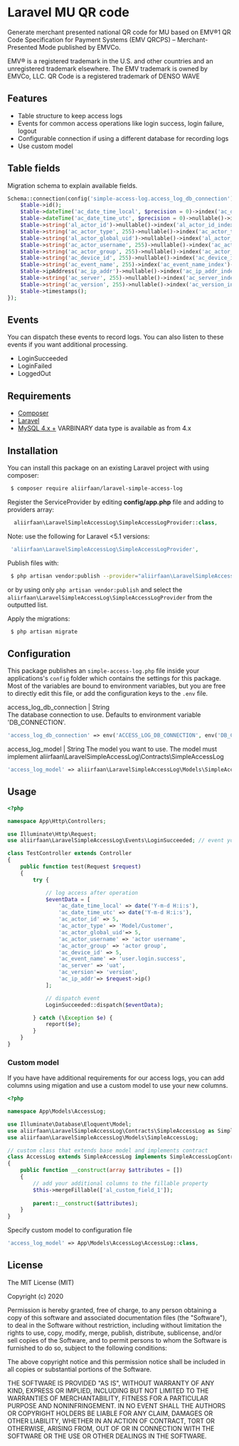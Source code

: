 # Laravel MU QR code

Generate merchant presented national QR code for MU based on EMV®1 QR Code Specification for Payment Systems (EMV QRCPS) – Merchant-Presented Mode published by EMVCo.

EMV® is a registered trademark in the U.S. and other countries and an unregistered trademark elsewhere. The EMV trademark is owned by EMVCo, LLC.
QR Code is a registered trademark of DENSO WAVE

## Features
* Table structure to keep access logs
* Events for common access operations like login success, login failure, logout
* Configurable connection if using a different database for recording logs
* Use custom model

## Table fields
Migration schema to explain available fields.

```php
Schema::connection(config('simple-access-log.access_log_db_connection'))->create('lsac_access_logs', function (Blueprint $table) {
    $table->id();
    $table->dateTime('ac_date_time_local', $precision = 0)->index('ac_date_time_local_index')->comment('Timestamp in local timezone.');
    $table->dateTime('ac_date_time_utc', $precision = 0)->nullable()->index('ac_date_time_utc_index');
    $table->string('al_actor_id')->nullable()->index('al_actor_id_index')->comment('User id in application. Can be null in cases where an action is performed programmatically.');
    $table->string('ac_actor_type', 255)->nullable()->index('ac_actor_type_index')->comment('Actor type in application. Useful if you are logging multiple types of users. Example: admin, user, guest');
    $table->string('al_actor_global_uid')->nullable()->index('al_actor_global_uid_index')->comment('User id if using a single sign on facility.');
    $table->string('ac_actor_username', 255)->nullable()->index('ac_actor_username_index')->comment('Username in application.');
    $table->string('ac_actor_group', 255)->nullable()->index('ac_actor_group_index')->comment('User role/group in application.');
    $table->string('ac_device_id', 255)->nullable()->index('ac_device_id_index')->comment('Device identifier.');
    $table->string('ac_event_name', 255)->index('ac_event_name_index')->comment('Common name for the event that can be used to filter down to similar events. Example: user.login.success, user.login.failure, user.logout');
    $table->ipAddress('ac_ip_addr')->nullable()->index('ac_ip_addr_index');
    $table->string('ac_server', 255)->nullable()->index('ac_server_index')->comment('Server ids or names, server location. Example: uat, production, testing, 192.168.2.10');
    $table->string('ac_version', 255)->nullable()->index('ac_version_index')->comment('Version of the code/release that is sending the events.');
    $table->timestamps();
});
```
## Events
You can dispatch these events to record logs. You can also listen to these events if you want additional processing.
* LoginSucceeded
* LoginFailed
* LoggedOut

## Requirements

* [Composer](https://getcomposer.org/)
* [Laravel](http://laravel.com/)
* [MySQL 4.x +](https://www.mysql.com/) VARBINARY data type is available as from 4.x

## Installation

You can install this package on an existing Laravel project with using composer:

```bash
 $ composer require aliirfaan/laravel-simple-access-log
```

Register the ServiceProvider by editing **config/app.php** file and adding to providers array:

```php
  aliirfaan\LaravelSimpleAccessLog\SimpleAccessLogProvider::class,
```

Note: use the following for Laravel <5.1 versions:

```php
 'aliirfaan\LaravelSimpleAccessLog\SimpleAccessLogProvider',
```

Publish files with:

```bash
 $ php artisan vendor:publish --provider="aliirfaan\LaravelSimpleAccessLog\SimpleAccessLogProvider"
```

or by using only `php artisan vendor:publish` and select the `aliirfaan\LaravelSimpleAccessLog\SimpleAccessLogProvider` from the outputted list.

Apply the migrations:

```bash
 $ php artisan migrate
 ```

 ## Configuration

This package publishes an `simple-access-log.php` file inside your applications's `config` folder which contains the settings for this package. Most of the variables are bound to environment variables, but you are free to directly edit this file, or add the configuration keys to the `.env` file.

access_log_db_connection | String  
The database connection to use. Defaults to environment variable 'DB_CONNECTION'.

```php
'access_log_db_connection' => env('ACCESS_LOG_DB_CONNECTION', env('DB_CONNECTION'))
```
access_log_model | String
The model you want to use. The model must implement aliirfaan\LaravelSimpleAccessLog\Contracts\SimpleAccessLog

```php
'access_log_model' => aliirfaan\LaravelSimpleAccessLog\Models\SimpleAccessLog::class,
```
## Usage

```php
<?php

namespace App\Http\Controllers;

use Illuminate\Http\Request;
use aliirfaan\LaravelSimpleAccessLog\Events\LoginSucceeded; // event you want to dispatch

class TestController extends Controller
{
    public function test(Request $request)
    {
        try {

            // log access after operation
            $eventData = [
                'ac_date_time_local' => date('Y-m-d H:i:s'),
                'ac_date_time_utc' => date('Y-m-d H:i:s'),
                'ac_actor_id' => 5,
                'ac_actor_type' => 'Model/Customer',
                'ac_actor_global_uid'=> 5,
                'ac_actor_username' => 'actor username',
                'ac_actor_group' => 'actor group',
                'ac_device_id' => 5,
                'ac_event_name' => 'user.login.success',
                'ac_server' => 'uat',
                'ac_version'=> 'version',
                'ac_ip_addr'=> $request->ip()
            ];

            // dispatch event
            LoginSucceeded::dispatch($eventData);

        } catch (\Exception $e) {
            report($e);
        }
    }
}
```

### Custom model

If you have have additional requirements for our access logs, you can add columns using migation and use a custom model to use your new columns.

```php
<?php

namespace App\Models\AccessLog;

use Illuminate\Database\Eloquent\Model;
use aliirfaan\LaravelSimpleAccessLog\Contracts\SimpleAccessLog as SimpleAccessLogContract;
use aliirfaan\LaravelSimpleAccessLog\Models\SimpleAccessLog;

// custom class that extends base model and implements contract
class AccessLog extends SimpleAccessLog implements SimpleAccessLogContract
{
    public function __construct(array $attributes = [])
    {
        // add your additional columns to the fillable property
        $this->mergeFillable(['al_custom_field_1']);
        
        parent::__construct($attributes);
    }
}
```

Specify custom model to configuration file
```php
'access_log_model' => App\Models\AccessLog\AccessLog::class,
```

## License

The MIT License (MIT)

Copyright (c) 2020

Permission is hereby granted, free of charge, to any person obtaining a copy
of this software and associated documentation files (the "Software"), to deal
in the Software without restriction, including without limitation the rights
to use, copy, modify, merge, publish, distribute, sublicense, and/or sell
copies of the Software, and to permit persons to whom the Software is
furnished to do so, subject to the following conditions:

The above copyright notice and this permission notice shall be included in all
copies or substantial portions of the Software.

THE SOFTWARE IS PROVIDED "AS IS", WITHOUT WARRANTY OF ANY KIND, EXPRESS OR
IMPLIED, INCLUDING BUT NOT LIMITED TO THE WARRANTIES OF MERCHANTABILITY,
FITNESS FOR A PARTICULAR PURPOSE AND NONINFRINGEMENT. IN NO EVENT SHALL THE
AUTHORS OR COPYRIGHT HOLDERS BE LIABLE FOR ANY CLAIM, DAMAGES OR OTHER
LIABILITY, WHETHER IN AN ACTION OF CONTRACT, TORT OR OTHERWISE, ARISING FROM,
OUT OF OR IN CONNECTION WITH THE SOFTWARE OR THE USE OR OTHER DEALINGS IN THE
SOFTWARE.
